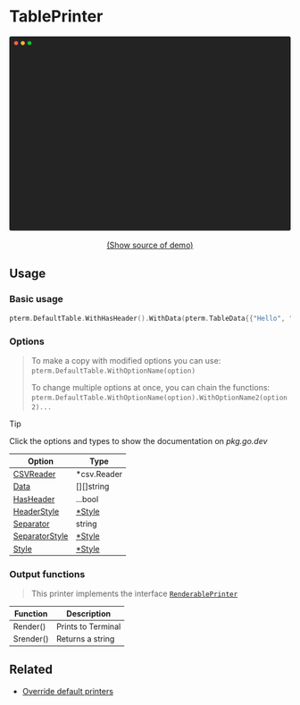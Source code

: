 # TablePrinter

<!-- 
Replace all of the following strings with the current printer.
     table Table TablePrinter DefaultTable
-->

![TablePrinter Example](https://raw.githubusercontent.com/pterm/pterm/master/_examples/table/animation.svg)

<p align="center"><a href="https://github.com/pterm/pterm/blob/master/_examples/table/main.go" target="_blank">(Show source of demo)</a></p>


## Usage

### Basic usage

```go
pterm.DefaultTable.WithHasHeader().WithData(pterm.TableData{{"Hello", "World"}}).Render()
```

### Options

> To make a copy with modified options you can use:
> `pterm.DefaultTable.WithOptionName(option)`
>
> To change multiple options at once, you can chain the functions:
> `pterm.DefaultTable.WithOptionName(option).WithOptionName2(option2)...`

> [!TIP]
> Click the options and types to show the documentation on _pkg.go.dev_

|Option|Type|
|------|----|
|[CSVReader](https://pkg.go.dev/github.com/pterm/pterm#TablePrinter.WithCSVReader)|*csv.Reader|
|[Data](https://pkg.go.dev/github.com/pterm/pterm#TablePrinter.WithData)|[][]string|
|[HasHeader](https://pkg.go.dev/github.com/pterm/pterm#TablePrinter.WithHasHeader)|...bool|
|[HeaderStyle](https://pkg.go.dev/github.com/pterm/pterm#TablePrinter.WithHeaderStyle)|[*Style](https://pkg.go.dev/github.com/pterm/pterm#Style)|
|[Separator](https://pkg.go.dev/github.com/pterm/pterm#TablePrinter.WithSeparator)|string|
|[SeparatorStyle](https://pkg.go.dev/github.com/pterm/pterm#TablePrinter.WithSeparatorStyle)|[*Style](https://pkg.go.dev/github.com/pterm/pterm#Style)|
|[Style](https://pkg.go.dev/github.com/pterm/pterm#TablePrinter.WithStyle)|[*Style](https://pkg.go.dev/github.com/pterm/pterm#Style)|

### Output functions

> This printer implements the interface [`RenderablePrinter`](https://github.com/pterm/pterm/blob/master/interface_renderable_printer.go)

|Function|Description|
|------|---------|
|Render()|Prints to Terminal|
|Srender()|Returns a string|

## Related
- [Override default printers](docs/customizing/override-default-printer.md)